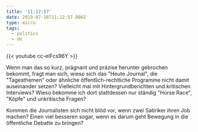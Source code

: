 ```yaml
---
title: '11:12:57'
date: 2019-07-16T11:12:57.000Z
type: micro
tags:
  - politics
  - de
---
```


{{< youtube cc-elFcs96Y >}}

Wenn man das so kurz, prägnant und präzise herunter gebrochen bekommt, fragt man sich, wieso sich das "Heute Journal", die "Tagesthemen" oder ähnliche öffentlich-rechtliche Programme nicht damit auseinander setzen? Vielleicht mal mit Hintergrundberichten und kritischen Interviews? Wieso bekomme ich dort stattdessen nur ständig "Horse Race", "Köpfe" und unkritische Fragen?

Kommen die Journalisten sich nicht blöd vor, wenn zwei Satiriker ihren Job machen? Einen viel besseren sogar, wenn es darum geht Bewegung in die öffentliche Debatte zu bringen?
